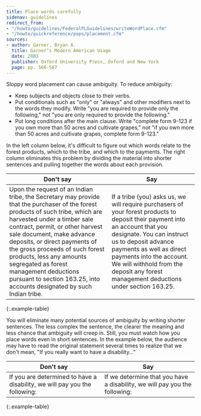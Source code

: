 ```yaml
---
title: Place words carefully
sidenav: guidelines
redirect_from:
- "/howto/guidelines/FederalPLGuidelines/writeWordPlace.cfm"
- "/howto/quickreference/pops/placement.cfm"
sources:
- author: Garner, Bryan A.
  title: Garner's Modern American Usage
  date: 2003
  publisher: Oxford University Press, Oxford and New York
  page: pp. 566-567
---
```


Sloppy word placement can cause ambiguity. To reduce ambiguity:

- Keep subjects and objects close to their verbs.
- Put conditionals such as "only" or "always" and other modifiers next to the words they modify. Write "you are required to provide only the following," not "you are only required to provide the following."
- Put long conditions after the main clause. Write "complete form 9-123 if you own more than 50 acres and cultivate grapes," not "if you own more than 50 acres and cultivate grapes, complete form 9-123."

In the left column below, it's difficult to figure out which words relate to the forest products, which to the tribe, and which to the payments. The right column eliminates this problem by dividing the material into shorter sentences and pulling together the words about each provision.

Don't say | Say
--- | ---
Upon the request of an Indian tribe, the Secretary may provide that the purchaser of the forest products of such tribe, which are harvested under a timber sale contract, permit, or other harvest sale document, make advance deposits, or direct payments of the gross proceeds of such forest products, less any amounts segregated as forest management deductions pursuant to section 163.25, into accounts designated by such Indian tribe. | If a tribe (you) asks us, we will require purchasers of your forest products to deposit their payment into an account that you designate. You can instruct us to deposit advance payments as well as direct payments into the account. We will withhold from the deposit any forest management deductions under section 163.25.
{:.example-table}

You will eliminate many potential sources of ambiguity by writing shorter sentences. The less complex the sentence, the clearer the meaning and less chance that ambiguity will creep in. Still, you must watch how you place words even in short sentences. In the example below, the audience may have to read the original statement several times to realize that we don't mean, "If you really want to have a disability..."

Don't say | Say
--- | ---
If you are determined to have a disability, we will pay you the following: | If we determine that you have a disability, we will pay you the following:
{:.example-table}
